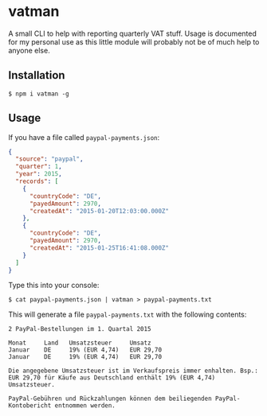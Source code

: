 # vatman

A small CLI to help with reporting quarterly VAT stuff. Usage is documented for my personal use as this little module will probably not be of much help to anyone else.

## Installation

```
$ npm i vatman -g
```

## Usage

If you have a file called `paypal-payments.json`:

```json
{
  "source": "paypal",
  "quarter": 1,
  "year": 2015,
  "records": [
    {
      "countryCode": "DE",
      "payedAmount": 2970,
      "createdAt": "2015-01-20T12:03:00.000Z"
    },
    {
      "countryCode": "DE",
      "payedAmount": 2970,
      "createdAt": "2015-01-25T16:41:08.000Z"
    }
  ]
}
```

Type this into your console:

```
$ cat paypal-payments.json | vatman > paypal-payments.txt
```

This will generate a file `paypal-payments.txt` with the following contents:

```
2 PayPal-Bestellungen im 1. Quartal 2015

Monat     Land   Umsatzsteuer     Umsatz
Januar    DE     19% (EUR 4,74)   EUR 29,70
Januar    DE     19% (EUR 4,74)   EUR 29,70

Die angegebene Umsatzsteuer ist im Verkaufspreis immer enhalten. Bsp.: EUR 29,70 für Käufe aus Deutschland enthält 19% (EUR 4,74) Umsatzsteuer.

PayPal-Gebühren und Rückzahlungen können dem beiliegenden PayPal-Kontobericht entnommen werden.
```